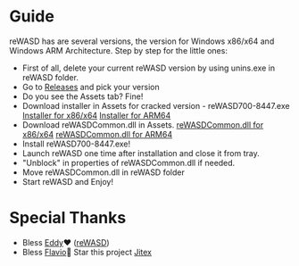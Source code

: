 # Guide
reWASD has are several versions, the version for Windows x86/x64 and Windows ARM Architecture.
Step by step for the little ones:
- First of all, delete your current reWASD version by using unins.exe in reWASD folder.
- Go to [Releases](https://github.com/EugeneSunrise/reWASD/releases) and pick your version
- Do you see the Assets tab? Fine!
- Download installer in Assets for cracked version - reWASD700-8447.exe [Installer for x86/x64](https://github.com/EugeneSunrise/reWASD/releases/download/7.0X86FULL/reWASD700-8447.exe)    [Installer for ARM64](https://github.com/EugeneSunrise/reWASD/releases/download/7.0FullArm/reWASD700-8378.ARM.exe)
- Download reWASDCommon.dll in Assets. [reWASDCommon.dll for x86/x64](https://github.com/EugeneSunrise/reWASD/releases/download/7.0X86FULL/reWASDCommon.dll)    [reWASDCommon.dll for ARM64](https://github.com/EugeneSunrise/reWASD/releases/download/7.0FullArm/reWASDCommon.dll)
- Install reWASD700-8447.exe!
- Launch reWASD one time after installation and close it from tray.
- "Unblock" in properties of reWASDCommon.dll if needed. 
- Move reWASDCommon.dll in reWASD folder
- Start reWASD and Enjoy!

# Special Thanks
- Bless [Eddy](https://github.com/RedDot-3ND7355)❤️ ([reWASD](https://github.com/RedDot-3ND7355/reWASD))
- Bless [Flavio](https://github.com/Hitmasu)💪 Star this project [Jitex](https://github.com/Hitmasu/Jitex)